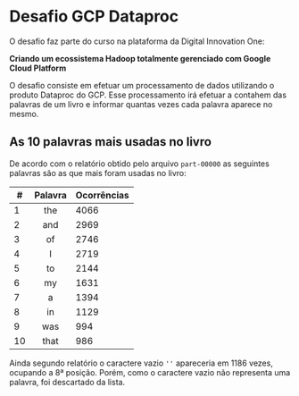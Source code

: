 # Desafio GCP Dataproc
O desafio faz parte do curso na plataforma da Digital Innovation One:

__Criando um ecossistema Hadoop totalmente gerenciado com Google Cloud Platform__

O desafio consiste em efetuar um processamento de dados utilizando o produto Dataproc do GCP. Esse processamento irá efetuar a contahem das palavras de um livro e informar quantas vezes cada palavra aparece no mesmo.

## As 10 palavras mais usadas no livro
De acordo com o relatório obtido pelo arquivo `part-00000` as seguintes palavras são as que mais foram usadas no livro:

| # | Palavra | Ocorrências |
|---|:---:|---|
| 1 | the | 4066 |
| 2 | and | 2969 |
| 3 | of | 2746 |
| 4 | I | 2719 |
| 5 | to | 2144 |
| 6 | my | 1631 |
| 7 | a | 1394 |
| 8 | in | 1129 |
| 9 | was | 994 |
| 10 | that | 986 |

Ainda segundo relatório o caractere vazio `''` apareceria em 1186 vezes, ocupando a 8ª posição. Porém, como o caractere vazio não representa uma palavra, foi descartado da lista.
